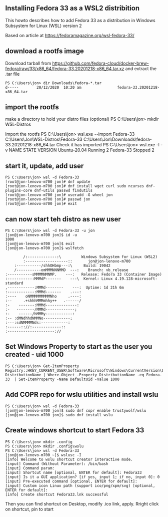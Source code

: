 ## Installing Fedora 33 as a WSL2 distribition

This howto describes how to add Fedora 33 as a distribution in Windows Subsystem for Linux (WSL) version 2

Based on article at https://fedoramagazine.org/wsl-fedora-33/


## download a rootfs image
Download tarball from
https://github.com/fedora-cloud/docker-brew-fedora/raw/33/x86_64/fedora-33.20201218-x86_64.tar.xz and extract the .tar file

    PS C:\Users\jon> dir Downloads\fedora-*.tar
    d-----        20/12/2020  10:20 am                fedora-33.20201218-x86_64.tar

## import the rootfs

make a directory to hold your distro files (optional)
    PS C:\Users\jon> mkdir WSL-Distros

Import the rootfs
    PS C:\Users\jon> wsl.exe --import Fedora-33 C:\Users\Jon\WSL-Distros\Fedora-33 C:\Users\Jon\Downloads\fedora-33.20201218-x86_64.tar
Check it has imported
    PS C:\Users\jon> wsl.exe -l -v
        NAME            STATE           VERSION
        Ubuntu-20.04    Running         2
        Fedora-33       Stopped         2

## start it, update, add user
    PS C:\Users\jon> wsl -d Fedora-33
    [root@jon-lenovo-m700 jon]# dnf update
    [root@jon-lenovo-m700 jon]# dnf install wget curl sudo ncurses dnf-plugins-core dnf-utils passwd findutils
    [root@jon-lenovo-m700 jon]# useradd -G wheel jon 
    [root@jon-lenovo-m700 jon]# passwd jon
    [root@jon-lenovo-m700 jon]# exit

## can now start teh distro as new user
    PS C:\Users\jon> wsl -d Fedora-33 -u jon
    [jon@jon-lenovo-m700 jon]$ id -u
    1000
    [jon@jon-lenovo-m700 jon]$ exit
    [jon@jon-lenovo-m700 jon]$ wslfetch

            /:-------------:\         Windows Subsystem for Linux (WSL2)
            :-------------------::       jon@jon-lenovo-m700
        :-----------/shhOHbmp---:\     Build: 19042
        /-----------omMMMNNNMMD  ---:    Branch: vb_release
    :-----------sMMMMNMNMP.    ---:   Release: Fedora 33 (Container Image)
    :-----------:MMMdP-------    ---\  Kernel: Linux 4.19.128-microsoft-standard
    ,------------:MMMd--------    ---:  Uptime: 1d 21h 6m
    :------------:MMMd-------    .---:
    :----    oNMMMMMMMMMNho     .----:
    :--     .+shhhMMMmhhy++   .------/
    :-    -------:MMMd--------------:
    :-   --------/MMMd-------------;
    :-    ------/hMMMy------------:
    :-- :dMNdhhdNMMNo------------;
    :---:sdNMMMMNds:------------:
    :------:://:-------------::
    :---------------------://

## Set Windows Property to start as the user you created - uid 1000
    PS C:\Users\jon> Get-ItemProperty Registry::HKEY_CURRENT_USER\Software\Microsoft\Windows\CurrentVersion\Lxss\*\ DistributionName | Where-Object -Property DistributionName -eq Fedora-33  | Set-ItemProperty -Name DefaultUid -Value 1000

## Add COPR repo for wslu utilities and install wslu
    PS C:\Users\jon> wsl -d Fedora-33
    [jon@jon-lenovo-m700 jon]$ sudo dnf copr enable trustywolf/wslu
    [jon@jon-lenovo-m700 jon]$ sudo dnf install wslu

## Create windows shortcut to start Fedora 33
    PS C:\Users\jon> mkdir .config
    PS C:\Users\jon> mkdir .config\wslu
    PS C:\Users\jon> wsl -d Fedora-33
    [jon@jon-lenovo-m700 ~]$ wslusc -I
    [info] Welcome to wslu shortcut creator interactive mode.
    [input] Command (Without Parameter): /bin/bash
    [input] Command param:
    [input] Shortcut name [optional, ENTER for default]: Fedora33
    [input] Is it a GUI application? [if yes, input 1; if no, input 0]: 0
    [input] Pre-executed command [optional, ENTER for default]:
    [input] Custom icon Linux path (support ico/png/xpm/svg) [optional, ENTER for default]:
    [info] Create shortcut Fedora33.lnk successful
Then you can find shortcut on Desktop, modify .ico link, apply. Rright click on shortcut, pin to start